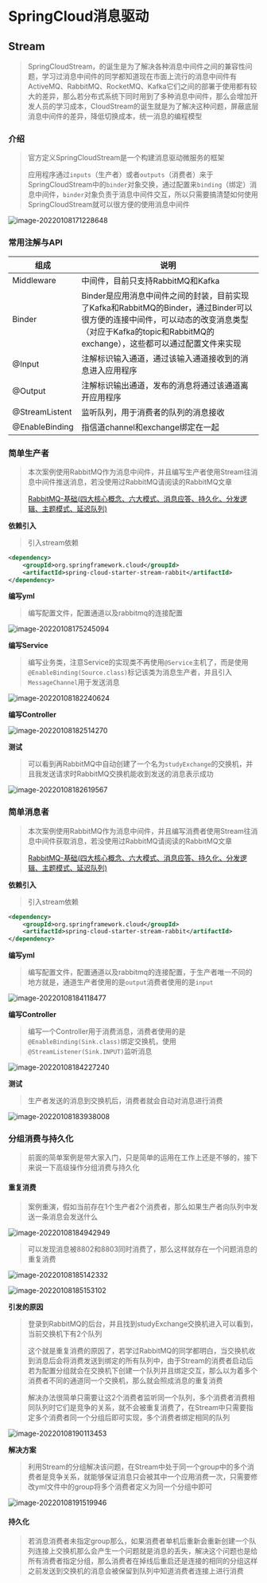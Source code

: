 # SpringCloud消息驱动

##  Stream

> SpringCloudStream，的诞生是为了解决各种消息中间件之间的兼容性问题，学习过消息中间件的同学都知道现在市面上流行的消息中间件有ActiveMQ、RabbitMQ、RocketMQ、Kafka它们之间的部署于使用都有较大的差异，那么若分布式系统下同时用到了多种消息中间件，那么会增加开发人员的学习成本，CloudStream的诞生就是为了解决这种问题，屏蔽底层消息中间件的差异，降低切换成本，统一消息的编程模型

### 介绍

> 官方定义SpringCloudStream是一个构建消息驱动微服务的框架
>
> 应用程序通过`inputs`（生产者）或者`outputs`（消费者）来于SpringCloudStream中的`binder`对象交换，通过配置来`binding`（绑定）消息中间件，`binder`对象负责于消息中间件交互，所以只需要搞清楚如何使用SpringCloudStream就可以很方便的使用消息中间件

![image-20220108171228648](./images/image-20220108171228648.png)

### 常用注解与API

| 组成           | 说明                                                         |
| -------------- | ------------------------------------------------------------ |
| Middleware     | 中间件，目前只支持RabbitMQ和Kafka                            |
| Binder         | Binder是应用消息中间件之间的封装，目前实现了Kafka和RabbitMQ的Binder，通过Binder可以很方便的连接中间件，可以动态的改变消息类型（对应于Kafka的topic和RabbitMQ的exchange），这些都可以通过配置文件来实现 |
| @Input         | 注解标识输入通道，通过该输入通道接收到的消息进入应用程序     |
| @Output        | 注解标识输出通道，发布的消息将通过该通道离开应用程序         |
| @StreamListent | 监听队列，用于消费者的队列的消息接收                         |
| @EnableBinding | 指信道channel和exchange绑定在一起                            |

### 简单生产者

> 本次案例使用RabbitMQ作为消息中间件，并且编写生产者使用Stream往消息中间件推送消息，若没使用过RabbitMQ请阅读的RabbitMQ文章
>
> [RabbitMQ-基础(四大核心概念、六大模式、消息应答、持久化、分发逻辑、主题模式、延迟队列)](https://blog.csdn.net/weixin_44642403/article/details/120931674)

**依赖引入**

> 引入stream依赖

~~~xml
<dependency>
    <groupId>org.springframework.cloud</groupId>
    <artifactId>spring-cloud-starter-stream-rabbit</artifactId>
</dependency>
~~~

**编写yml**

> 编写配置文件，配置通道以及rabbitmq的连接配置

![image-20220108175245094](./images/image-20220108175245094.png)

**编写Service**

> 编写业务类，注意Service的实现类不再使用`@Service`主机了，而是使用`@EnableBinding(Source.class)`标记该类为消息生产者，并且引入`MessageChannel`用于发送消息

![image-20220108182240624](./images/image-20220108182240624.png)

**编写Controller**

![image-20220108182514270](./images/image-20220108182514270.png)

**测试**

> 可以看到再RabbitMQ中自动创建了一个名为`studyExchange`的交换机，并且我发送请求时RabbitMQ交换机能收到发送的消息表示成功

![image-20220108182619567](./images/image-20220108182619567.png)

### 简单消息者

> 本次案例使用RabbitMQ作为消息中间件，并且编写消费者使用Stream往消息中间件获取消息，若没使用过RabbitMQ请阅读的RabbitMQ文章
>
> [RabbitMQ-基础(四大核心概念、六大模式、消息应答、持久化、分发逻辑、主题模式、延迟队列)](https://blog.csdn.net/weixin_44642403/article/details/120931674)

**依赖引入**

> 引入stream依赖

~~~xml
<dependency>
    <groupId>org.springframework.cloud</groupId>
    <artifactId>spring-cloud-starter-stream-rabbit</artifactId>
</dependency>
~~~

**编写yml**

> 编写配置文件，配置通道以及rabbitmq的连接配置，于生产者唯一不同的地方就是，通道生产者使用的是`output`消费者使用的是`input`

![image-20220108184118477](./images/image-20220108184118477.png)

**编写Controller**

> 编写一个Controller用于消费消息，消费者使用的是`@EnableBinding(Sink.class)`绑定交换机，使用`@StreamListener(Sink.INPUT)`监听消息

![image-20220108184227240](./images/image-20220108184227240.png)

**测试**

> 生产者发送的消息到交换机后，消费者就会自动对消息进行消费

![image-20220108183938008](./images/image-20220108183938008.png)

### 分组消费与持久化

> 前面的简单案例是带大家入门，只是简单的运用在工作上还是不够的，接下来说一下高级操作分组消费与持久化

#### 重复消费

> 案例重演，假如当前存在1个生产者2个消费者，那么如果生产者向队列中发送一条消息会发送什么

![image-20220108184942949](./images/image-20220108184942949.png)

> 可以发现消息被8802和8803同时消费了，那么这样就存在一个问题消息的重复消费

![image-20220108185142332](./images/image-20220108185142332.png)

![image-20220108185153102](./images/image-20220108185153102.png)

**引发的原因**

> 登录到RabbitMQ的后台，并且找到studyExchange交换机进入可以看到，当前交换机下有2个队列
>
> 这个就是重复消费的原因了，若学过RabbitMQ的同学都明白，当交换机收到消息后会将消费发送到绑定的所有队列中，由于Stream的消费者启动后若为配置分组就会在交换机下创建一个队列并且绑定交互，那么以为着多个消费者不同的通道同一个交换机，那么就会照成消息的重复消费
>
> 解决办法很简单只需要让这2个消费者监听同一个队列，多个消费者消费相同队列时它们是竞争的关系，就不会被重复消费了，在Stream中只需要指定多个消费者同一个分组后即可实现，多个消费者绑定相同的队列

![image-20220108190113453](./images/image-20220108190113453.png)

**解决方案**

> 利用Stream的分组解决该问题，在Stream中处于同一个group中的多个消费者是竞争关系，就能够保证消息只会被其中一个应用消费一次，只需要修改yml文件中的group将多个消费者定义为同一个分组中即可

![image-20220108191519946](./images/image-20220108191519946.png)

#### 持久化

> 若消息消费者未指定group那么，如果消费者单机后重新会重新创建一个队列连接上交换机那么会产生一个问题就是消息的丢失，解决这个问题也是给所有消费者指定分组，那么消费者在掉线后重启还是连接的相同的分组这样之前发送到交换机的消息会被保留到队列中知道消费者连接上进行消费